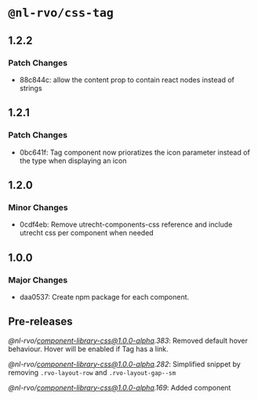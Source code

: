 # `@nl-rvo/css-tag`

## 1.2.2

### Patch Changes

- 88c844c: allow the content prop to contain react nodes instead of strings

## 1.2.1

### Patch Changes

- 0bc641f: Tag component now prioratizes the icon parameter instead of the type when displaying an icon

## 1.2.0

### Minor Changes

- 0cdf4eb: Remove utrecht-components-css reference and include utrecht css per component when needed

## 1.0.0

### Major Changes

- daa0537: Create npm package for each component.

## Pre-releases

_@nl-rvo/component-library-css@1.0.0-alpha.383_:
Removed default hover behaviour. Hover will be enabled if Tag has a link.

_@nl-rvo/component-library-css@1.0.0-alpha.282_:
Simplified snippet by removing `.rvo-layout-row` and `.rvo-layout-gap--sm`

_@nl-rvo/component-library-css@1.0.0-alpha.169_:
Added component
